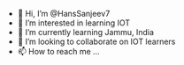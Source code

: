 - 👋 Hi, I’m @HansSanjeev7
- 👀 I’m interested in learning IOT
- 🌱 I’m currently learning Jammu, India
- 💞️ I’m looking to collaborate on IOT learners
- 📫 How to reach me ...

<!---
HansSanjeev7/HansSanjeev7 is a ✨ special ✨ repository because its `README.md` (this file) appears on your GitHub profile.
You can click the Preview link to take a look at your changes.
--->
